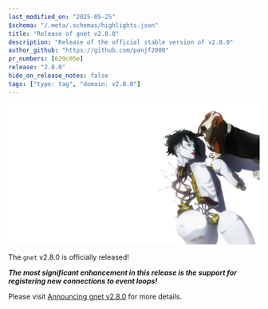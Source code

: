 ```yaml
---
last_modified_on: "2025-05-25"
$schema: "/.meta/.schemas/highlights.json"
title: "Release of gnet v2.8.0"
description: "Release of the official stable version of v2.8.0"
author_github: "https://github.com/panjf2000"
pr_numbers: [629c05e]
release: "2.8.0"
hide_on_release_notes: false
tags: ["type: tag", "domain: v2.8.0"]
---
```


![](/img/gnet-v2-8-0.jpg)

The `gnet` v2.8.0 is officially released!

***The most significant enhancement in this release is the support for registering new connections to event loops!***

Please visit [Announcing gnet v2.8.0](https://gnet.host/blog/announcing-gnet-v2-8-0/) for more details.
